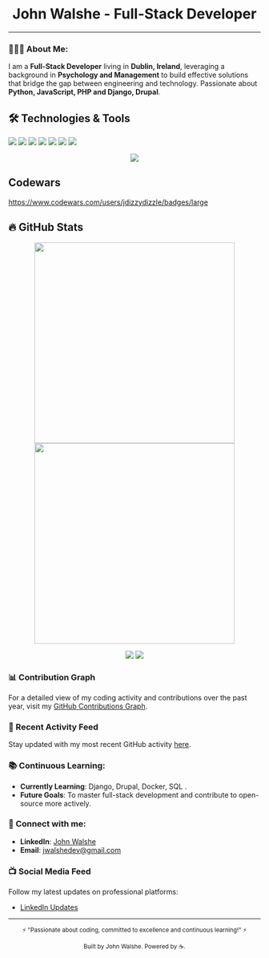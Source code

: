 <h1 align="center">John Walshe - Full-Stack Developer</h1>
 
---

### 👨🏻‍💻 About Me:
I am a **Full-Stack Developer** living in **Dublin, Ireland**, leveraging a background in **Psychology and Management** to build effective solutions that bridge the gap between engineering and technology. Passionate about **Python, JavaScript, PHP and Django, Drupal**.

## 🛠 Technologies & Tools
![](https://img.shields.io/badge/OS-Linux-informational?style=flat-square&logo=linux&logoColor=white&color=2bbc8a)
![](https://img.shields.io/badge/Code-Django-informational?style=flat-square&logo=django&logoColor=white&color=092E20)
![](https://img.shields.io/badge/Code-Python-informational?style=flat-square&logo=python&color=3776AB)
![](https://img.shields.io/badge/Code-React-informational?style=flat-square&logo=react&logoColor=61DAFB)
![](https://img.shields.io/badge/Tools-Docker-informational?style=flat-square&logo=docker&logoColor=white&color=2496ED)
![](https://img.shields.io/badge/Tools-Git-informational?style=flat-square&logo=git&logoColor=white&color=F05032)
![](https://img.shields.io/badge/Editor-VSCode-informational?style=flat-square&logo=visual-studio-code&logoColor=white&color=007ACC)



<p align="center">
  <img src="https://github-profile-trophy.vercel.app/?username=JesseRoss001&theme=algolia&column=3&margin-w=15&margin-h=15">
</p>

## Codewars
https://www.codewars.com/users/jdizzydizzle/badges/large

## 🔥 GitHub Stats
<p align="center">
  <img src="https://github-readme-stats.vercel.app/api?username=JWalshe86&show_icons=true&theme=algolia" width="400">
  <img src="https://github-readme-streak-stats.herokuapp.com/?user=JWalshe86&theme=algolia" width="400">
</p>

<p align="center">
  <img src="https://img.shields.io/badge/Dynamic-Badge-red?style=for-the-badge&labelColor=black&logo=appveyor&logoColor=white">
  <img src="https://img.shields.io/badge/Unique-Skill Set-critical?style=for-the-badge&logo=sketch&logoColor=violet">
</p> 

### 📊 Contribution Graph
For a detailed view of my coding activity and contributions over the past year, visit my [GitHub Contributions Graph](https://github.com/users/JWalshe86/contributions).

### 🔄 Recent Activity Feed
Stay updated with my most recent GitHub activity [here](https://github.com/JWalshe86).

### 📚 Continuous Learning:
- **Currently Learning**: Django, Drupal, Docker, SQL .
- **Future Goals**: To master full-stack development and contribute to open-source more actively.

### 🤝 Connect with me:
- **LinkedIn**: [John Walshe](https://www.linkedin.com/in/john-walshe86)
- **Email**: [jwalshedev@gmail.com](mailto:jwalshedev@gmail.com)

### 📺 Social Media Feed
Follow my latest updates on professional platforms:
- [LinkedIn Updates](https://www.linkedin.com/in/john-walshe86)
---

<p align="center">
  <sub>⚡ "Passionate about coding, committed to excellence and continuous learning!" ⚡</sub>
</p>
<p align="center">
  <sub>Built by John Walshe. Powered by ☕.</sub>
</p>
